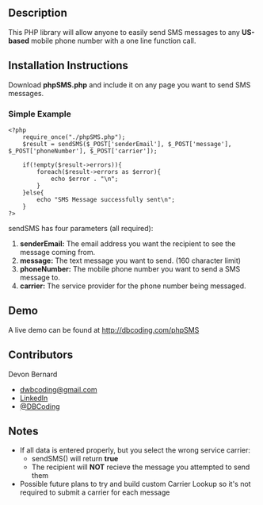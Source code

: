 ## Description
This PHP library will allow anyone to easily send SMS messages to any <b>US-based</b> mobile phone number with a one line function call.

## Installation Instructions
Download **phpSMS.php** and include it on any page you want to send SMS messages.

### Simple Example
```
<?php
	require_once("./phpSMS.php");
	$result = sendSMS($_POST['senderEmail'], $_POST['message'], $_POST['phoneNumber'], $_POST['carrier']);

	if(!empty($result->errors)){
		foreach($result->errors as $error){
			echo $error . "\n";
		}
	}else{
		echo "SMS Message successfully sent\n";
	}
?>
```
sendSMS has four parameters (all required):
<ol>
<li> <b>senderEmail:</b> The email address you want the recipient to see the message coming from.</li>
<li> <b>message:</b> The text message you want to send. (160 character limit)</li>
<li> <b>phoneNumber:</b> The mobile phone number you want to send a SMS message to.</li>
<li> <b>carrier:</b> The service provider for the phone number being messaged. </li>
</ol>

## Demo
A live demo can be found at http://dbcoding.com/phpSMS

## Contributors
Devon Bernard
* dwbcoding@gmail.com
* [LinkedIn](https://www.linkedin.com/in/devonbernard)
* [@DBCoding](https://www.twitter.com/DBCoding)

## Notes
<ul>
<li>If all data is entered properly, but you select the wrong service carrier:
	<ul>
	<li>sendSMS() will return <b>true</b></li>
	<li>The recipient will <b>NOT</b> recieve the message you attempted to send them</li>
	</ul>
	</li>
<li>Possible future plans to try and build custom Carrier Lookup so it's not required to submit a carrier for each message</li>
</ul>
